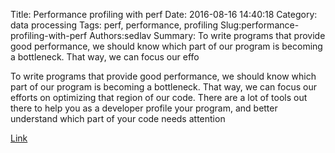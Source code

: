 Title: Performance profiling with perf
Date: 2016-08-16 14:40:18
Category: data processing
Tags: perf, performance, profiling
Slug:performance-profiling-with-perf
Authors:sedlav
Summary: To write programs that provide good performance, we should know which part of our program is becoming a bottleneck. That way, we can focus our effo

> 
To write programs that provide good performance, we should know which part of our program is becoming a bottleneck. That way, we can focus our efforts on optimizing that region of our code. There are a lot of tools out there to help you as a developer profile your program, and better understand which part of your code needs attention

[Link](https://fedoramagazine.org/performance-profiling-perf/)
